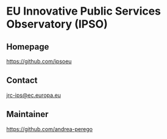 # EU Innovative Public Services Observatory (IPSO)

## Homepage

<https://github.com/ipsoeu>

## Contact

<jrc-ips@ec.europa.eu>

## Maintainer

<https://github.com/andrea-perego>
